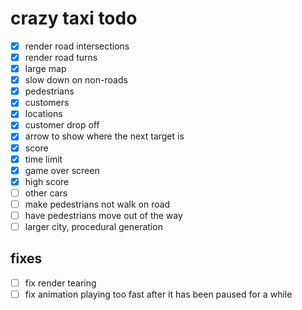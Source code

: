 # crazy taxi todo

- [x] render road intersections
- [x] render road turns
- [x] large map
- [x] slow down on non-roads
- [x] pedestrians
- [x] customers
- [x] locations
- [x] customer drop off
- [x] arrow to show where the next target is
- [x] score
- [x] time limit
- [x] game over screen
- [x] high score
- [ ] other cars
- [ ] make pedestrians not walk on road
- [ ] have pedestrians move out of the way
- [ ] larger city, procedural generation

## fixes

- [ ] fix render tearing
- [ ] fix animation playing too fast after it has been paused for a while
